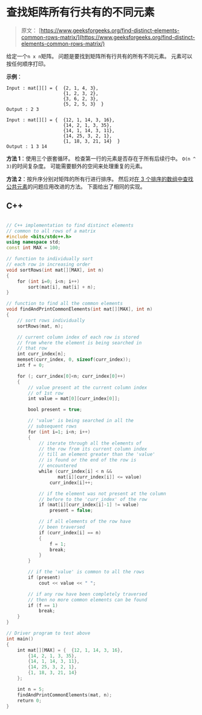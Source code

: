 # 查找矩阵所有行共有的不同元素

> 原文： [https://www.geeksforgeeks.org/find-distinct-elements-common-rows-matrix/](https://www.geeksforgeeks.org/find-distinct-elements-common-rows-matrix/)

给定一个`n x n`矩阵。 问题是要找到矩阵所有行共有的所有不同元素。 元素可以按任何顺序打印。

**示例**：

```
Input : mat[][] = {  {2, 1, 4, 3},
                     {1, 2, 3, 2},  
                     {3, 6, 2, 3},  
                     {5, 2, 5, 3}  }
Output : 2 3

Input : mat[][] = {  {12, 1, 14, 3, 16},
                     {14, 2, 1, 3, 35},  
                     {14, 1, 14, 3, 11},  
                     {14, 25, 3, 2, 1},
                     {1, 18, 3, 21, 14}  }
Output : 1 3 14

```



**方法 1**：使用三个嵌套循环。 检查第一行的元素是否存在于所有后续行中。 `O(n ^ 3)`的时间复杂度。 可能需要额外的空间来处理重复的元素。

**方法 2**：按升序分别对矩阵的所有行进行排序。 然后对[在 3 个排序的数组中查找公共元素](https://www.geeksforgeeks.org/find-common-elements-three-sorted-arrays/)的问题应用改进的方法。 下面给出了相同的实现。

## C++ 

```cpp

// C++ implementation to find distinct elements 
// common to all rows of a matrix 
#include <bits/stdc++.h> 
using namespace std; 
const int MAX = 100; 

// function to individually sort 
// each row in increasing order 
void sortRows(int mat[][MAX], int n) 
{ 
    for (int i=0; i<n; i++) 
        sort(mat[i], mat[i] + n); 
} 

// function to find all the common elements 
void findAndPrintCommonElements(int mat[][MAX], int n) 
{ 
    // sort rows individually 
    sortRows(mat, n); 

    // current column index of each row is stored 
    // from where the element is being searched in 
    // that row 
    int curr_index[n]; 
    memset(curr_index, 0, sizeof(curr_index)); 
    int f = 0; 

    for (; curr_index[0]<n; curr_index[0]++) 
    { 
        // value present at the current column index 
        // of 1st row 
        int value = mat[0][curr_index[0]]; 

        bool present = true; 

        // 'value' is being searched in all the 
        // subsequent rows 
        for (int i=1; i<n; i++) 
        { 
            // iterate through all the elements of 
            // the row from its current column index 
            // till an element greater than the 'value' 
            // is found or the end of the row is 
            // encountered 
            while (curr_index[i] < n && 
                   mat[i][curr_index[i]] <= value) 
                curr_index[i]++; 

            // if the element was not present at the column 
            // before to the 'curr_index' of the row 
            if (mat[i][curr_index[i]-1] != value) 
                present = false; 

            // if all elements of the row have 
            // been traversed 
            if (curr_index[i] == n) 
            { 
                f = 1; 
                break; 
            } 
        } 

        // if the 'value' is common to all the rows 
        if (present) 
            cout << value << " "; 

        // if any row have been completely traversed 
        // then no more common elements can be found 
        if (f == 1) 
            break; 
    } 
} 

// Driver program to test above 
int main() 
{ 
    int mat[][MAX] = {  {12, 1, 14, 3, 16}, 
        {14, 2, 1, 3, 35}, 
        {14, 1, 14, 3, 11}, 
        {14, 25, 3, 2, 1}, 
        {1, 18, 3, 21, 14} 
    }; 

    int n = 5; 
    findAndPrintCommonElements(mat, n); 
    return 0; 
} 

```